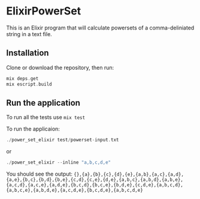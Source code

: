 # ElixirPowerSet

This is an Elixir program that will calculate powersets of a comma-deliniated string in a text file.

## Installation

Clone or download the repository, then run:
```elixir
mix deps.get
mix escript.build
```


## Run the application
To run all the tests use ```mix test```

To run the applicaion:
```elixir
./power_set_elixir test/powerset-input.txt
```
or

```elixir
./power_set_elixir --inline "a,b,c,d,e"
```

You should see the output: ```{},{a},{b},{c},{d},{e},{a,b},{a,c},{a,d},{a,e},{b,c},{b,d},{b,e},{c,d},{c,e},{d,e},{a,b,c},{a,b,d},{a,b,e},{a,c,d},{a,c,e},{a,d,e},{b,c,d},{b,c,e},{b,d,e},{c,d,e},{a,b,c,d},{a,b,c,e},{a,b,d,e},{a,c,d,e},{b,c,d,e},{a,b,c,d,e}```

